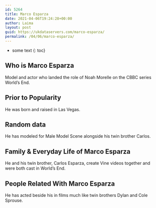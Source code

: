 ```yaml
---
id: 5264
title: Marco Esparza
date: 2021-04-06T19:24:28+00:00
author: Laima
layout: post
guid: https://ukdataservers.com/marco-esparza/
permalink: /04/06/marco-esparza/
---
```


* some text
{: toc}


## Who is Marco Esparza
                  
                  
                  
Model and actor who landed the role of Noah Morelle on the CBBC series World&#8217;s End.
                  
              
            
              
            
                
                
                
## Prior to Popularity
                  
                  
                  
He was born and raised in Las Vegas.
                  
              
            
              
            
                
                
                
## Random data
                  
                  
                  
He has modeled for Male Model Scene alongside his twin brother Carlos.
                  
              
            
              
            
                
                
                
## Family & Everyday Life of Marco Esparza
                  
                  
                  
He and his twin brother, Carlos Esparza, create Vine videos together and were both cast in World&#8217;s End.
                  
              
            
              
            
                
                
                
## People Related With Marco Esparza
                  
                  
                  
He has acted beside his in films much like twin brothers Dylan and Cole Sprouse.
                  
              
            
              
            
                
              
            
              
              
            
            
              
            
          
          
          